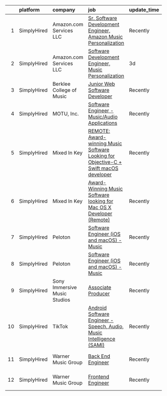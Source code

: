 

|    | platform    | company                      | job                                                                                                                                                                                              | update_time   | location                 |
|---:|:------------|:-----------------------------|:-------------------------------------------------------------------------------------------------------------------------------------------------------------------------------------------------|:--------------|:-------------------------|
|  1 | SimplyHired | Amazon.com Services LLC      | [Sr. Software Development Engineer, Amazon Music Personalization](https://www.simplyhired.com/job/6o2GIbcoZZvXlLLCsUaaDVIKehYlt69PIfv9w9MrX0KC1fS0oghoCg?q=music+developer)                      | Recently      | San Francisco, CA        |
|  2 | SimplyHired | Amazon.com Services LLC      | [Software Development Engineer, Music Personalization](https://www.simplyhired.com/job/4xpAUmzVptVACMjH-BNCzSniCpcGnY7nfTMwAk5CQ4csTo2D_0SNTg?q=music+developer)                                 | 3d            | Seattle, WA              |
|  3 | SimplyHired | Berklee College of Music     | [Junior Web Software Developer](https://www.simplyhired.com/job/q1_I8iJWuZFYYpztJcaZypn0R1MrBuhhGG3U0vJ9l3s-aNFMhmlYQw?q=music+developer)                                                        | Recently      | Boston, MA               |
|  4 | SimplyHired | MOTU, Inc.                   | [Software Engineer - Music/Audio Applications](https://www.simplyhired.com/job/VuLJ-igMUjfIMfjwleX6wwPZbjhPLCU5FU_neKZXVevucWcq5lQRNg?q=music+developer)                                         | Recently      | Cambridge, MA            |
|  5 | SimplyHired | Mixed In Key                 | [REMOTE: Award-winning Music Software Looking for Objective-C + Swift macOS developer](https://www.simplyhired.com/job/hp01aCVdwM9hovpsfWt-nTSQSiUrrYDI2aQZ3w5x5T-YN0cNGt-cJw?q=music+developer) | Recently      | Miami, FL                |
|  6 | SimplyHired | Mixed In Key                 | [Award-Winning Music Software looking for Mac OS X Developer (Remote)](https://www.simplyhired.com/job/L-2EZU2jVtCOIASfQ2mTylRc_wBs8G000Bd98cub72rlOwsLWp3RJA?q=music+developer)                 | Recently      | Miami, FL                |
|  7 | SimplyHired | Peloton                      | [Software Engineer (iOS and macOS) - Music](https://www.simplyhired.com/job/ykjT3tTHrJeAADE8rmtccMhbtLaXqkTl6wiqGEk4aZ5uCVNMd1eAGA?q=music+developer)                                            | Recently      | Atlanta, GA              |
|  8 | SimplyHired | Peloton                      | [Software Engineer (iOS and macOS) - Music](https://www.simplyhired.com/job/ykjT3tTHrJeAADE8rmtccMhbtLaXqkTl6wiqGEk4aZ5uCVNMd1eAGA?q=music+developer)                                            | Recently      | Atlanta, GA              |
|  9 | SimplyHired | Sony Immersive Music Studios | [Associate Producer](https://www.simplyhired.com/job/tE744V2hW2sIyHq34EE8lfjoBPv2ntYwXJsRjEuTRiM56s2PXPJSPA?q=music+developer)                                                                   | Recently      | Culver City, CA          |
| 10 | SimplyHired | TikTok                       | [Android Software Engineer - Speech, Audio, Music Intelligence (SAMI)](https://www.simplyhired.com/job/ozHa77ZqjZWq8ErScy2vlTZEvVjEFJrpCbYLe4mVtUxB5nY7UwlmNQ?q=music+developer)                 | Recently      | San Jose, CA +1 location |
| 11 | SimplyHired | Warner Music Group           | [Back End Engineer](https://www.simplyhired.com/job/KpOjAsaaFwHSCNZ8ItZvjf_eRPNzbLiwzgL-63UU0qGQu5aXQlf2-Q?q=music+developer)                                                                    | Recently      | Los Angeles, CA          |
| 12 | SimplyHired | Warner Music Group           | [Frontend Engineer](https://www.simplyhired.com/job/H_Qf5KVqScb9TeuBFAyEy5RB8EEYL1Qse1jQ1JNr0MDdd0ghK4qagw?q=music+developer)                                                                    | Recently      | Los Angeles, CA          |